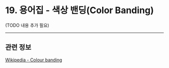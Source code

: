 # 19. 용어집 - 색상 밴딩(Color Banding)

(TODO 내용 추가 필요)

***

## 관련 정보

[Wikipedia - Colour banding](https://en.wikipedia.org/wiki/Colour_banding)